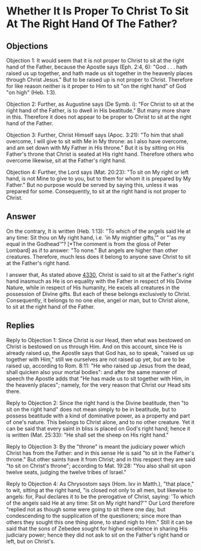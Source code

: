 # Whether It Is Proper To Christ To Sit At The Right Hand Of The Father?

## Objections

Objection 1: It would seem that it is not proper to Christ to sit at the right hand of the Father, because the Apostle says (Eph. 2:4, 6): "God . . . hath raised us up together, and hath made us sit together in the heavenly places through Christ Jesus." But to be raised up is not proper to Christ. Therefore for like reason neither is it proper to Him to sit "on the right hand" of God "on high" (Heb. 1:3).

Objection 2: Further, as Augustine says (De Symb. i): "For Christ to sit at the right hand of the Father, is to dwell in His beatitude." But many more share in this. Therefore it does not appear to be proper to Christ to sit at the right hand of the Father.

Objection 3: Further, Christ Himself says (Apoc. 3:21): "To him that shall overcome, I will give to sit with Me in My throne: as I also have overcome, and am set down with My Father in His throne." But it is by sitting on His Father's throne that Christ is seated at His right hand. Therefore others who overcome likewise, sit at the Father's right hand.

Objection 4: Further, the Lord says (Mat. 20:23): "To sit on My right or left hand, is not Mine to give to you, but to them for whom it is prepared by My Father." But no purpose would be served by saying this, unless it was prepared for some. Consequently, to sit at the right hand is not proper to Christ.

## Answer

On the contrary, It is written (Heb. 1:13): "To which of the angels said He at any time: Sit thou on My right hand, i.e. 'in My mightier gifts,'" or "'as my equal in the Godhead'"? [*The comment is from the gloss of Peter Lombard] as if to answer: "To none." But angels are higher than other creatures. Therefore, much less does it belong to anyone save Christ to sit at the Father's right hand.

I answer that, As stated above [4330](A[3]), Christ is said to sit at the Father's right hand inasmuch as He is on equality with the Father in respect of His Divine Nature, while in respect of His humanity, He excels all creatures in the possession of Divine gifts. But each of these belongs exclusively to Christ. Consequently, it belongs to no one else, angel or man, but to Christ alone, to sit at the right hand of the Father.

## Replies

Reply to Objection 1: Since Christ is our Head, then what was bestowed on Christ is bestowed on us through Him. And on this account, since He is already raised up, the Apostle says that God has, so to speak, "raised us up together with Him," still we ourselves are not raised up yet, but are to be raised up, according to Rom. 8:11: "He who raised up Jesus from the dead, shall quicken also your mortal bodies": and after the same manner of speech the Apostle adds that "He has made us to sit together with Him, in the heavenly places"; namely, for the very reason that Christ our Head sits there.

Reply to Objection 2: Since the right hand is the Divine beatitude, then "to sit on the right hand" does not mean simply to be in beatitude, but to possess beatitude with a kind of dominative power, as a property and part of one's nature. This belongs to Christ alone, and to no other creature. Yet it can be said that every saint in bliss is placed on God's right hand; hence it is written (Mat. 25:33): "He shall set the sheep on His right hand."

Reply to Objection 3: By the "throne" is meant the judiciary power which Christ has from the Father: and in this sense He is said "to sit in the Father's throne." But other saints have it from Christ; and in this respect they are said "to sit on Christ's throne"; according to Mat. 19:28: "You also shall sit upon twelve seats, judging the twelve tribes of Israel."

Reply to Objection 4: As Chrysostom says (Hom. lxv in Matth.), "that place," to wit, sitting at the right hand, "is closed not only to all men, but likewise to angels: for, Paul declares it to be the prerogative of Christ, saying: 'To which of the angels said He at any time: Sit on My right hand?'" Our Lord therefore "replied not as though some were going to sit there one day, but condescending to the supplication of the questioners; since more than others they sought this one thing alone, to stand nigh to Him." Still it can be said that the sons of Zebedee sought for higher excellence in sharing His judiciary power; hence they did not ask to sit on the Father's right hand or left, but on Christ's.
